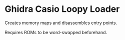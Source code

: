 # Ghidra Casio Loopy Loader

Creates memory maps and disassembles entry points.

Requires ROMs to be word-swapped beforehand.
